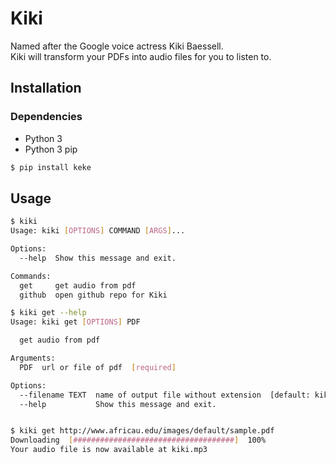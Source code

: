 # Kiki

Named after the Google voice actress Kiki Baessell.  
Kiki will transform your PDFs into audio files for you to listen to.

## Installation
### Dependencies
- Python 3
- Python 3 pip

```bash
$ pip install keke
```

## Usage
```bash
$ kiki
Usage: kiki [OPTIONS] COMMAND [ARGS]...

Options:
  --help  Show this message and exit.

Commands:
  get     get audio from pdf
  github  open github repo for Kiki
```

```bash
$ kiki get --help
Usage: kiki get [OPTIONS] PDF

  get audio from pdf

Arguments:
  PDF  url or file of pdf  [required]

Options:
  --filename TEXT  name of output file without extension  [default: kiki]
  --help           Show this message and exit.


$ kiki get http://www.africau.edu/images/default/sample.pdf
Downloading  [####################################]  100%          
Your audio file is now available at kiki.mp3
```
